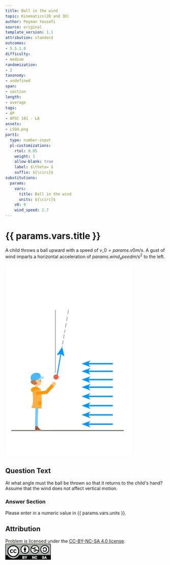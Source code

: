 ```yaml
---
title: Ball in the wind
topic: Kinematics(2D and 3D)
author: Peyman Yousefi
source: original
template_version: 1.1
attribution: standard
outcomes:
- 5.5.1.0
difficulty:
- medium
randomization:
- 2
taxonomy:
- undefined
span:
- section
length:
- average
tags:
- AP
- APSC 181 - LA
assets:
- L5Q4.png
part1:
  type: number-input
  pl-customizations:
    rtol: 0.05
    weight: 1
    allow-blank: true
    label: $\theta= $
    suffix: ${\circ}$
substitutions:
  params:
    vars:
      title: Ball in the wind
      units: ${\circ}$
    v0: 9
    wind_speed: 2.7
---
```

# {{ params.vars.title }}
A child throws a ball upward with a speed of $v\_{0} = {{params.v0}} m/s$.
A gust of wind imparts a horizontal acceleration of ${{params.wind_speed}} m/s^2$ to the left.

<img src="L5Q4.png" width=400>

## Question Text

At what angle must the ball be thrown so that it returns to the child's hand?
Assume that the wind does not affect vertical motion.

### Answer Section

Please enter in a numeric value in {{ params.vars.units }}.

## Attribution

Problem is licensed under the [CC-BY-NC-SA 4.0 license](https://creativecommons.org/licenses/by-nc-sa/4.0/).<br> ![The Creative Commons 4.0 license requiring attribution-BY, non-commercial-NC, and share-alike-SA license.](https://raw.githubusercontent.com/firasm/bits/master/by-nc-sa.png)